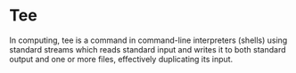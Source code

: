# Tee
In computing, tee is a command in command-line interpreters (shells) using standard streams which reads standard input and writes it to both standard output and one or more files, effectively duplicating its input.
